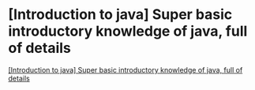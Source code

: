 # [Introduction to java] Super basic introductory knowledge of java, full of details
[[Introduction to java] Super basic introductory knowledge of java, full of details](https://aiwithcloud.com/2022/09/19/introduction_to_java_super_basic_introductory_knowledge_of_java_full_of_details/)